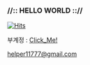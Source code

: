 ### //:: HELLO WORLD :://



[![Hits](https://hits.seeyoufarm.com/api/count/incr/badge.svg?url=https%3A%2F%2Fgithub.com%2FMRMUST&count_bg=%2379C83D&title_bg=%23555555&icon=internetarchive.svg&icon_color=%23E7E7E7&title=hits&edge_flat=false)](https://hits.seeyoufarm.com)

부계정 : [Click_Me!](https://github.com/PolyAst)

helper11777@gmail.com


